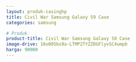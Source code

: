 ```yaml
---
layout: produk-casinghp
title: Civil War Samsung Galaxy S9 Case
categories: samsung

# Produk
product-title: Civil War Samsung Galaxy S9 Case
image-drive: 16o085bs9a-LTMP2TYZZDGFlyvSC4umpb
harga: 90000
---
```


